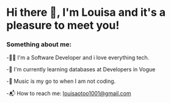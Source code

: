 # Hi there 👋, I'm Louisa and it's a pleasure to meet you! 

 ### Something about me:
-👨‍🎓 I'm a Software Developer and i love everything tech.

-🌱 I'm currently learning databases at Developers in Vogue

-🔭 Music is my go to when I am not coding.

-📬 How to reach me: louisaotoo1001@gmail.com

<!---
Louisa-Otoo/Louisa-Otoo is a ✨ special ✨ repository because its `README.md` (this file) appears on your GitHub profile.
You can click the Preview link to take a look at your changes.
--->
